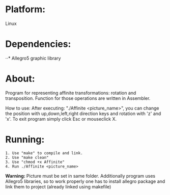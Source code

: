 Platform:
=========
Linux

Dependencies:
==============
⋅⋅* Allegro5 graphic library

About:
=======

Program for representing affinite transformations: rotation and transposition. Function for those operations are written in Assembler.

How to use:
After executing: "./Affinite <picture_name>", you can change the position with up,down,left,right direction keys and rotation with 'z' and 'x'. To exit program simply click Esc or mouseclick X.


Running:
========
```
1. Use "make" to compile and link.
2. Use "make clean"
3. Use "chmod +x Affinite"
4. Run ./Affinite <picture_name>
```
**Warning:** Picture must be set in same folder. Additionally program uses Allegro5 libraries, so to work properly one has to install allegro package and link them to project (already linked using makefile)



